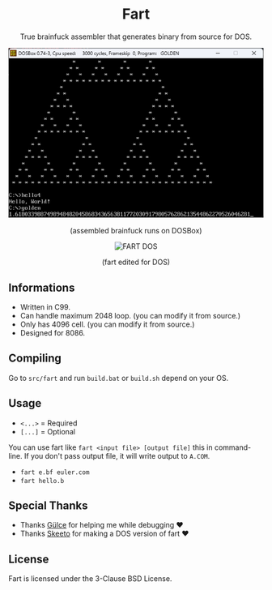 <div align="center">

# Fart

True brainfuck assembler that generates binary from source for DOS.

![FART IN ACTION](./assets/action.png)

(assembled brainfuck runs on DOSBox)

![FART DOS](https://i.imgur.com/0iNYFNT.png)

(fart edited for DOS)

</div>

## Informations

- Written in C99.
- Can handle maximum 2048 loop. (you can modify it from source.)
- Only has 4096 cell. (you can modify it from source.)
- Designed for 8086.

## Compiling

Go to `src/fart` and run `build.bat` or `build.sh` depend on your OS.

## Usage

- `<...>` = Required
- `[...]` = Optional


You can use fart like `fart <input file> [output file]` this in command-line. If you don't pass output file, it will write output to `A.COM`.

- `fart e.bf euler.com`
- `fart hello.b`

## Special Thanks

- Thanks [Gülce](https://github.com/gulje) for helping me while debugging ❤️
- Thanks [Skeeto](https://github.com/skeeto/brainfuck-fart) for making a DOS version of fart ❤️

## License

Fart is licensed under the 3-Clause BSD License.

